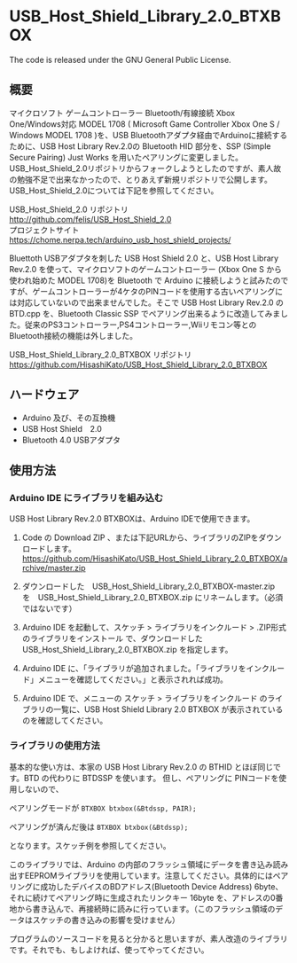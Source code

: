 # USB_Host_Shield_Library_2.0_BTXBOX
The code is released under the GNU General Public License.

## 概要
マイクロソフト ゲームコントローラー Bluetooth/有線接続 Xbox One/Windows対応 MODEL 1708 ( Microsoft Game Controller Xbox One S / Windows MODEL 1708 )を、USB Bluetoothアダプタ経由でArduinoに接続するために、USB Host Library Rev.2.0の Bluetooth HID 部分を、SSP (Simple Secure Pairing) Just Works を用いたペアリングに変更しました。USB_Host_Shield_2.0リポジトリからフォークしようとしたのですが、素人故の勉強不足で出来なかったので、とりあえず新規リポジトリで公開します。 USB_Host_Shield_2.0については下記を参照してください。

USB_Host_Shield_2.0 リポジトリ  
<http://github.com/felis/USB_Host_Shield_2.0>  
プロジェクトサイト   
<https://chome.nerpa.tech/arduino_usb_host_shield_projects/>

Bluettoth USBアダプタを刺した USB Host Shield 2.0 と、USB Host Library Rev.2.0 を使って、マイクロソフトのゲームコントローラー (Xbox One S から使われ始めた MODEL 1708)を Bluetooth で Arduino に接続しようと試みたのですが、ゲームコントローラーが4ケタのPINコードを使用する古いペアリングには対応していないので出来ませんでした。そこで USB Host Library Rev.2.0 の BTD.cpp を、Bluetooth Classic SSP でペアリング出来るように改造してみました。従来のPS3コントローラー,PS4コントローラー,Wiiリモコン等との Bluetooth接続の機能は外しました。  

USB_Host_Shield_Library_2.0_BTXBOX リポジトリ  
<https://github.com/HisashiKato/USB_Host_Shield_Library_2.0_BTXBOX>  

## ハードウェア
* Arduino 及び、その互換機  
* USB Host Shield　2.0  
* Bluetooth 4.0 USBアダプタ  

## 使用方法
### Arduino IDE にライブラリを組み込む  
USB Host Library Rev.2.0 BTXBOXは、Arduino IDEで使用できます。
    
1. Code の Download ZIP 、または下記URLから、ライブラリのZIPをダウンロードします。  
<https://github.com/HisashiKato/USB_Host_Shield_Library_2.0_BTXBOX/archive/master.zip>  
  
2. ダウンロードした　USB_Host_Shield_Library_2.0_BTXBOX-master.zip　を　USB_Host_Shield_Library_2.0_BTXBOX.zip にリネームします。（必須ではないです）  
  
3. Arduino IDE を起動して、スケッチ > ライブラリをインクルード > .ZIP形式のライブラリをインストール で、ダウンロードした USB_Host_Shield_Library_2.0_BTXBOX.zip を指定します。  
   
4. Arduino IDE に、「ライブラリが追加されました。「ライブラリをインクルード」メニューを確認してください。」と表示されれば成功。

5. Arduino IDE で、メニューの スケッチ > ライブラリをインクルード のライブラリの一覧に、USB Host Shield Library 2.0 BTXBOX が表示されているのを確認してください。

### ライブラリの使用方法  
基本的な使い方は、本家の USB Host Library Rev.2.0 の BTHID とほぼ同じです。BTD の代わりに BTDSSP を使います。
但し、ペアリングに PINコードを使用しないので、

ペアリングモードが
`BTXBOX btxbox(&Btdssp, PAIR);`

ペアリングが済んだ後は
`BTXBOX btxbox(&Btdssp);`

となります。スケッチ例を参照してください。  


このライブラリでは、Arduino の内部のフラッシュ領域にデータを書き込み読み出すEEPROMライブラリを使用しています。注意してください。具体的にはペアリングに成功したデバイスのBDアドレス(Bluetooth Device Address) 6byte、それに続けてペアリング時に生成されたリンクキー 16byte を、アドレスの0番地から書き込んで、再接続時に読みに行っています。（このフラッシュ領域のデータはスケッチの書き込みの影響を受けません）

プログラムのソースコードを見ると分かると思いますが、素人改造のライブラリです。それでも、もしよければ、使ってやってください。
